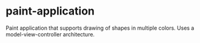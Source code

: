 # paint-application
Paint application that supports drawing of shapes in multiple colors. 
Uses a model-view-controller architecture.